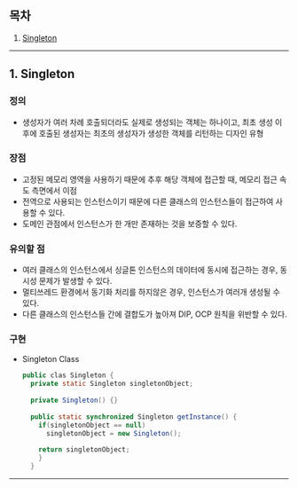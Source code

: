 ## 목차

1. [Singleton](#1.-Singleton)

---

## 1. Singleton

### 정의

* 생성자가 여러 차례 호출되더라도 실제로 생성되는 객체는 하나이고, 최초 생성 이후에 호출된 생성자는 최초의 생성자가 생성한 객체를 리턴하는 디자인 유형

### 장점

* 고정된 메모리 영역을 사용하기 때문에 추후 해당 객체에 접근할 때, 메모리 접근 속도 측면에서 이점
* 전역으로 사용되는 인스턴스이기 때문에 다른 클래스의 인스턴스들이 접근하여 사용할 수 있다.
* 도메인 관점에서 인스턴스가 한 개만 존재하는 것을 보증할 수 있다.

### 유의할 점
* 여러 클래스의 인스턴스에서 싱글톤 인스턴스의 데이터에 동시에 접근하는 경우, 동시성 문제가 발생할 수 있다.
* 멀티쓰레드 환경에서 동기화 처리를 하지않은 경우, 인스턴스가 여러개 생성될 수 있다.
* 다른 클래스의 인스턴스들 간에 결합도가 높아져 DIP, OCP 원칙을 위반할 수 있다.

### 구현
* Singleton Class
  ```java
  public clas Singleton {
    private static Singleton singletonObject;
    
    private Singleton() {}
    
    public static synchronized Singleton getInstance() {
      if(singletonObject == null)
        singletonObject = new Singleton();
      
      return singletonObject;
      }
    }
  ```
---

